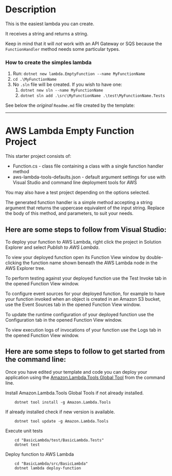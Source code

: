 # Description

This is the easiest lambda you can create.

It receives a string and returns a string.

Keep in mind that it will *not* work with an API Gateway or SQS because the ``` FunctionHandler``` method needs some particular types.

### How to create the simples lambda
1. Run: ```dotnet new lambda.EmptyFunction --name MyFunctionName```
3. ```cd .\MyFunctionName```
3. No ```.sln``` file will be created. If you wish to have one:
   1. ```dotnet new sln --name MyFunctionName```
   2. ```dotnet sln add .\src\MyFunctionName .\test\MyFunctionName.Tests```

See below the *original* ```Readme.md``` file created by the template:

---

# AWS Lambda Empty Function Project

This starter project consists of:
* Function.cs - class file containing a class with a single function handler method
* aws-lambda-tools-defaults.json - default argument settings for use with Visual Studio and command line deployment tools for AWS

You may also have a test project depending on the options selected.

The generated function handler is a simple method accepting a string argument that returns the uppercase equivalent of the input string. Replace the body of this method, and parameters, to suit your needs. 

## Here are some steps to follow from Visual Studio:

To deploy your function to AWS Lambda, right click the project in Solution Explorer and select *Publish to AWS Lambda*.

To view your deployed function open its Function View window by double-clicking the function name shown beneath the AWS Lambda node in the AWS Explorer tree.

To perform testing against your deployed function use the Test Invoke tab in the opened Function View window.

To configure event sources for your deployed function, for example to have your function invoked when an object is created in an Amazon S3 bucket, use the Event Sources tab in the opened Function View window.

To update the runtime configuration of your deployed function use the Configuration tab in the opened Function View window.

To view execution logs of invocations of your function use the Logs tab in the opened Function View window.

## Here are some steps to follow to get started from the command line:

Once you have edited your template and code you can deploy your application using the [Amazon.Lambda.Tools Global Tool](https://github.com/aws/aws-extensions-for-dotnet-cli#aws-lambda-amazonlambdatools) from the command line.

Install Amazon.Lambda.Tools Global Tools if not already installed.
```
    dotnet tool install -g Amazon.Lambda.Tools
```

If already installed check if new version is available.
```
    dotnet tool update -g Amazon.Lambda.Tools
```

Execute unit tests
```
    cd "BasicLambda/test/BasicLambda.Tests"
    dotnet test
```

Deploy function to AWS Lambda
```
    cd "BasicLambda/src/BasicLambda"
    dotnet lambda deploy-function
```
